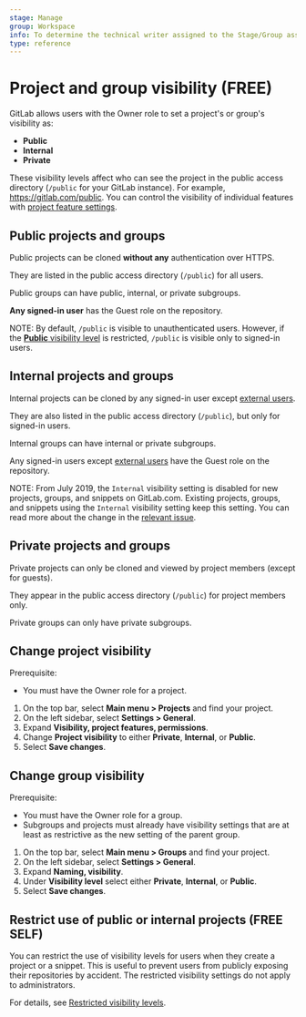 ```yaml
---
stage: Manage
group: Workspace
info: To determine the technical writer assigned to the Stage/Group associated with this page, see https://about.gitlab.com/handbook/product/ux/technical-writing/#assignments
type: reference
---
```


# Project and group visibility **(FREE)**

GitLab allows users with the Owner role to set a project's or group's visibility as:

- **Public**
- **Internal**
- **Private**

These visibility levels affect who can see the project in the public access directory (`/public`
for your GitLab instance). For example, <https://gitlab.com/public>.
You can control the visibility of individual features with
[project feature settings](permissions.md#project-features).

## Public projects and groups

Public projects can be cloned **without any** authentication over HTTPS.

They are listed in the public access directory (`/public`) for all users.

Public groups can have public, internal, or private subgroups.

**Any signed-in user** has the Guest role on the repository.

NOTE:
By default, `/public` is visible to unauthenticated users. However, if the
[**Public** visibility level](admin_area/settings/visibility_and_access_controls.md#restrict-visibility-levels)
is restricted, `/public` is visible only to signed-in users.

## Internal projects and groups

Internal projects can be cloned by any signed-in user except
[external users](permissions.md#external-users).

They are also listed in the public access directory (`/public`), but only for signed-in users.

Internal groups can have internal or private subgroups.

Any signed-in users except [external users](permissions.md#external-users) have the
Guest role on the repository.

NOTE:
From July 2019, the `Internal` visibility setting is disabled for new projects, groups,
and snippets on GitLab.com. Existing projects, groups, and snippets using the `Internal`
visibility setting keep this setting. You can read more about the change in the
[relevant issue](https://gitlab.com/gitlab-org/gitlab/-/issues/12388).

## Private projects and groups

Private projects can only be cloned and viewed by project members (except for guests).

They appear in the public access directory (`/public`) for project members only.

Private groups can only have private subgroups.

## Change project visibility

Prerequisite:

- You must have the Owner role for a project.

1. On the top bar, select **Main menu > Projects** and find your project.
1. On the left sidebar, select **Settings > General**.
1. Expand **Visibility, project features, permissions**.
1. Change **Project visibility** to either **Private**, **Internal**, or **Public**.
1. Select **Save changes**.

## Change group visibility

Prerequisite:

- You must have the Owner role for a group.
- Subgroups and projects must already have visibility settings that are at least as
  restrictive as the new setting of the parent group.

1. On the top bar, select **Main menu > Groups** and find your project.
1. On the left sidebar, select **Settings > General**.
1. Expand **Naming, visibility**.
1. Under **Visibility level** select either **Private**, **Internal**, or **Public**.
1. Select **Save changes**.

## Restrict use of public or internal projects **(FREE SELF)**

You can restrict the use of visibility levels for users when they create a project or a snippet.
This is useful to prevent users from publicly exposing their repositories by accident. The
restricted visibility settings do not apply to administrators.

For details, see [Restricted visibility levels](admin_area/settings/visibility_and_access_controls.md#restrict-visibility-levels).

<!-- ## Troubleshooting

Include any troubleshooting steps that you can foresee. If you know beforehand what issues
one might have when setting this up, or when something is changed, or on upgrading, it's
important to describe those, too. Think of things that may go wrong and include them here.
This is important to minimize requests for support, and to avoid doc comments with
questions that you know someone might ask.

Each scenario can be a third-level heading, e.g. `### Getting error message X`.
If you have none to add when creating a doc, leave this section in place
but commented out to help encourage others to add to it in the future. -->
